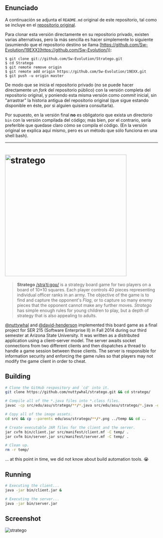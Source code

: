 
## Enunciado

A continuación se adjunta el ``README.md`` original de este repositorio, tal como se incluye en el [repositorio original](https://github.com/nuttywhal/stratego).

Para clonar esta versión directamente en su repositorio privado, existen varias alternativas, pero la más sencilla es hacer simplemente lo siguiente (asumiendo que el repositorio destino se llama [https://github.com/Sw-Evolution/19EXX](https://github.com/Sw-Evolution/)):

    $ git clone git://github.com/Sw-Evolution/Stratego.git
    $ cd Stratego
    $ git remote remove origin
    $ git remote add origin https://github.com/Sw-Evolution/19EXX.git
    $ git push -u origin master

De modo que se inicia el repositorio privado (no se puede hacer directamente un *fork* del repositorio público) con la versión completa del repositorio original, y poniendo esta misma versión como *commit* inicial, sin "arrastrar" la historia antigua del repositorio original (que sigue estando disponible en éste, por si alguien quisiera consultarla).

Por supuesto, en la versión final **no** es obligatorio que exista un directorio ``bin`` con la versión compilada del código; más bien, por el contrario, sería preferible que quedase claro cómo se compila el código. (En la versión original se explica aquí mismo, pero es un método que sólo funciona en una shell bash).

---

# <img width="400" alt="stratego" src="https://user-images.githubusercontent.com/26120940/32502146-37fad856-c397-11e7-80e1-a2edf3336774.png" />

> **Stratego** [/strəˈtiːɡoʊ/](https://en.wikipedia.org/wiki/Help:IPA/English) is a strategy board game for two players on a board of 10×10 squares. Each player controls 40 pieces representing individual officer ranks in an army. The objective of the game is to find and capture the opponent's *Flag*, or to capture so many enemy pieces that the opponent cannot make any further moves. *Stratego* has simple enough rules for young children to play, but a depth of strategy that is also appealing to adults.

[@nuttywhal](https://github.com/nuttywhal) and [@david-henderson](https://github.com/david-henderson) implemented this board game as a final project for SER 215 (Software Enterprise II) in Fall 2014 during our third semester at Arizona State University. It was written as a distributed application using a client–server model. The server awaits socket connections from two different clients and then dispatches a thread to handle a game session between those clients. The server is responsible for information security and enforcing the game rules so that players may not modify the game client in order to cheat.

## Building

```bash
# Clone the GitHub respository and `cd' into it.
git clone https://github.com/nuttywhal/stratego.git && cd stratego/

# Compile all of the *.java files into *.class files.
javac -cp src/edu/asu/stratego/**/*.java src/edu/asu/stratego/*.java -d temp/

# Copy all of the image assets.
cd src && cp --parents edu/asu/stratego/**/*.png ../temp && cd ..

# Create executable JAR files for the client and the server.
jar cvfm bin/client.jar src/manifest/client.mf -C temp/ .
jar cvfm bin/server.jar src/manifest/server.mf -C temp/ .

# Clean up.
rm -r temp/
```

… at this point in time, we did not know about build automation tools. :sob:

## Running

```bash
# Executing the client...
java -jar bin/client.jar &

# Executing the server...
java -jar bin/server.jar
```
## Screenshot

<img src="https://user-images.githubusercontent.com/26120940/32508089-705837d4-c3a6-11e7-9ca7-07c7a59778da.png" alt="stratego" align="middle" />

